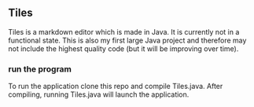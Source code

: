 ## Tiles
Tiles is a markdown editor which is made in Java. It is currently not in a functional state. This is also my first large Java project and therefore may not include the highest quality code (but it will be improving over time). 

### run the program
To run the application clone this repo and compile Tiles.java. After compiling, running Tiles.java will launch the application.
